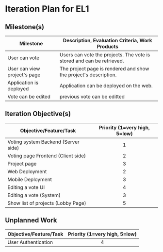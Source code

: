 # Iteration Plan for EL1

## Milestone(s)

| Milestone | Description, Evaluation Criteria, Work Products |
|-----------|-----------------------------------------|
|  User can vote  | Users can vote the projects. The vote is stored and can be retrieved. |
|  User can view project's page  | The project page is rendered and show the project's description. |
|  Application is deployed  | Application can be deployed on the web. |
| Vote can be edited | previous vote can be editted |


## Iteration Objective(s)

| Objective/Feature/Task | Priority (1=very high, 5=low) |
|------------------------|:-----------------------------:|
| Voting system Backend (Server side) | 1 |
| Voting page Frontend (Client side) | 2 |
| Project page | 3 |
| Web Deployment | 2 |
| Mobile Deployment | 3 |
| Editing a vote UI | 4 |
| Editing a vote (System) | 3 |
| Show list of projects (Lobby Page) | 5 |



## Unplanned Work


| Objective/Feature/Task | Priority (1=very high, 5=low) |
|------------------------|:-----------------------------:|
| User Authentication | 4 |


